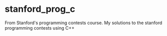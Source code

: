 # stanford_prog_c
From Stanford's programming contests course.
My solutions to the stanford programming contests using C++

